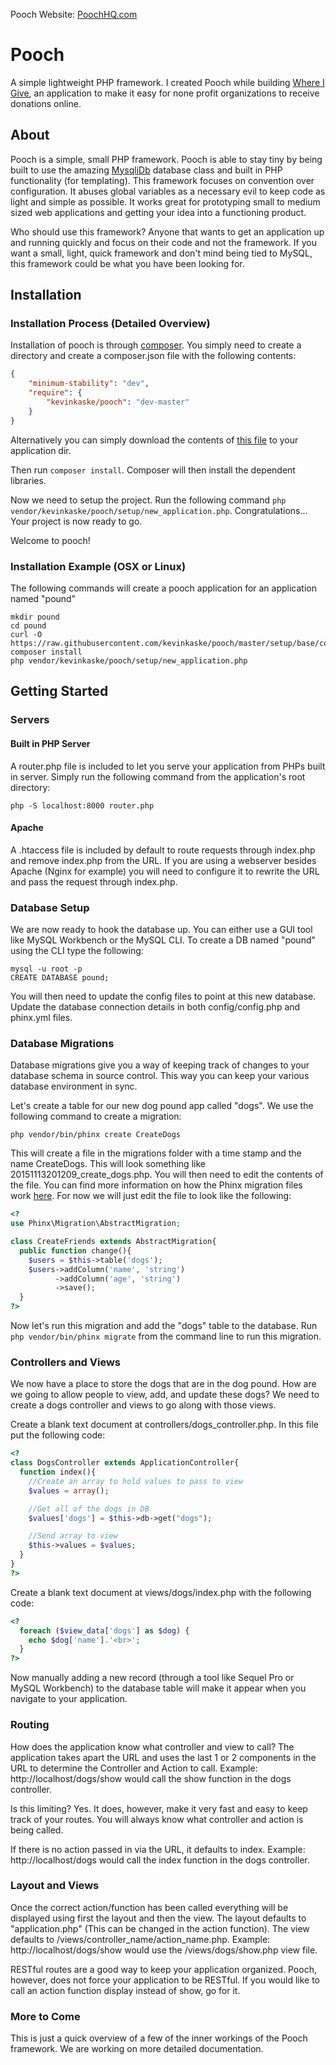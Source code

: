 Pooch Website: [PoochHQ.com](http://www.poochhq.com)

# Pooch
A simple lightweight PHP framework. I created Pooch while building [Where I Give](http://whereigiveapp.com/), an application
to make it easy for none profit organizations to receive donations online.

## About
Pooch is a simple, small PHP framework. Pooch is able to stay tiny by being built to use the amazing
[MysqliDb](https://github.com/joshcam/PHP-MySQLi-Database-Class) database class and built in PHP functionality (for templating).
This framework focuses on convention over configuration. It abuses global variables as a necessary evil to keep code as light and
simple as possible. It works great for prototyping small to medium sized web applications and getting your idea into a functioning
product.

Who should use this framework? Anyone that wants to get an application up and running quickly and focus on their code and not the
framework. If you want a small, light, quick framework and don't mind being tied to MySQL, this framework could be what you have been
looking for.

## Installation
### Installation Process (Detailed Overview)
Installation of pooch is through [composer](https://getcomposer.org). You simply need to create a directory and create a composer.json
file with the following contents:
```json
{
	"minimum-stability": "dev",
	"require": {
		"kevinkaske/pooch": "dev-master"
	}
}
```
Alternatively you can simply download the contents of [this file](https://raw.githubusercontent.com/kevinkaske/pooch/master/setup/base/composer.json)
to your application dir.

Then run `composer install`. Composer will then install the dependent libraries.

Now we need to setup the project. Run the following command `php vendor/kevinkaske/pooch/setup/new_application.php`. Congratulations... Your
project is now ready to go.

Welcome to pooch!

### Installation Example (OSX or Linux)
The following commands will create a pooch application for an application named "pound"
```shell
mkdir pound
cd pound
curl -O https://raw.githubusercontent.com/kevinkaske/pooch/master/setup/base/composer.json
composer install
php vendor/kevinkaske/pooch/setup/new_application.php
```

## Getting Started
### Servers
#### Built in PHP Server
A router.php file is included to let you serve your application from PHPs built in server. Simply run the following command
from the application's root directory:
```shell
php -S localhost:8000 router.php
```

#### Apache
A .htaccess file is included by default to route requests through index.php and remove index.php from the URL. If you are using a webserver besides Apache (Nginx for example) you will need to configure it to rewrite the URL and pass the request through index.php.

### Database Setup
We are now ready to hook the database up. You can either use a GUI tool like MySQL Workbench or the MySQL CLI. To create a DB named
"pound" using the CLI type the following:
```shell
mysql -u root -p
CREATE DATABASE pound;
```

You will then need to update the config files to point at this new database. Update the database connection details in both
config/config.php and phinx.yml files.

### Database Migrations
Database migrations give you a way of keeping track of changes to your database schema in source control. This way you can keep your
various database environment in sync.

Let's create a table for our new dog pound app called "dogs". We use the following command to create a migration:
```shell
php vendor/bin/phinx create CreateDogs
```

This will create a file in the migrations folder with a time stamp and the name CreateDogs. This will look something like
20151113201209_create_dogs.php. You will then need to edit the contents of the file. You can find more information on how
the Phinx migration files work [here](http://docs.phinx.org/en/latest/). For now we will just edit the file to look like the
following:
```php
<?
use Phinx\Migration\AbstractMigration;

class CreateFriends extends AbstractMigration{
  public function change(){
    $users = $this->table('dogs');
    $users->addColumn('name', 'string')
          ->addColumn('age', 'string')
          ->save();
  }
?>
```

Now let's run this migration and add the "dogs" table to the database. Run `php vendor/bin/phinx migrate` from the command line to run
this migration.

### Controllers and Views
We now have a place to store the dogs that are in the dog pound. How are we going to allow people to view, add, and update these dogs?
We need to create a dogs controller and views to go along with those views.

Create a blank text document at controllers/dogs_controller.php. In this file put the following code:
```php
<?
class DogsController extends ApplicationController{
  function index(){
    //Create an array to hold values to pass to view
    $values = array();

    //Get all of the dogs in DB
    $values['dogs'] = $this->db->get("dogs");

    //Send array to view
    $this->values = $values;
  }
}
?>
```

Create a blank text document at views/dogs/index.php with the following code:
```php
<?
  foreach ($view_data['dogs'] as $dog) {
    echo $dog['name'].'<br>';
  }
?>
```

Now manually adding a new record (through a tool like Sequel Pro or MySQL Workbench) to the database table will make it appear
when you navigate to your application.

### Routing
How does the application know what controller and view to call? The application takes apart the URL and uses the last 1 or 2 components
in the URL to determine the Controller and Action to call. Example: http://localhost/dogs/show would call the show function in the dogs
controller.

Is this limiting? Yes. It does, however, make it very fast and easy to keep track of your routes. You will always know what controller
and action is being called.

If there is no action passed in via the URL, it defaults to index. Example: http://localhost/dogs would call the index function in the
dogs controller.

### Layout and Views
Once the correct action/function has been called everything will be displayed using first the layout and then the view. The layout
defaults to "application.php" (This can be changed in the action function). The view defaults to
/views/controller_name/action_name.php. Example: http://localhost/dogs/show would use the /views/dogs/show.php view file.

RESTful routes are a good way to keep your application organized. Pooch, however, does not force your application to be RESTful.
If you would like to call an action function display instead of show, go for it.

### More to Come
This is just a quick overview of a few of the inner workings of the Pooch framework. We are working on more detailed documentation.

